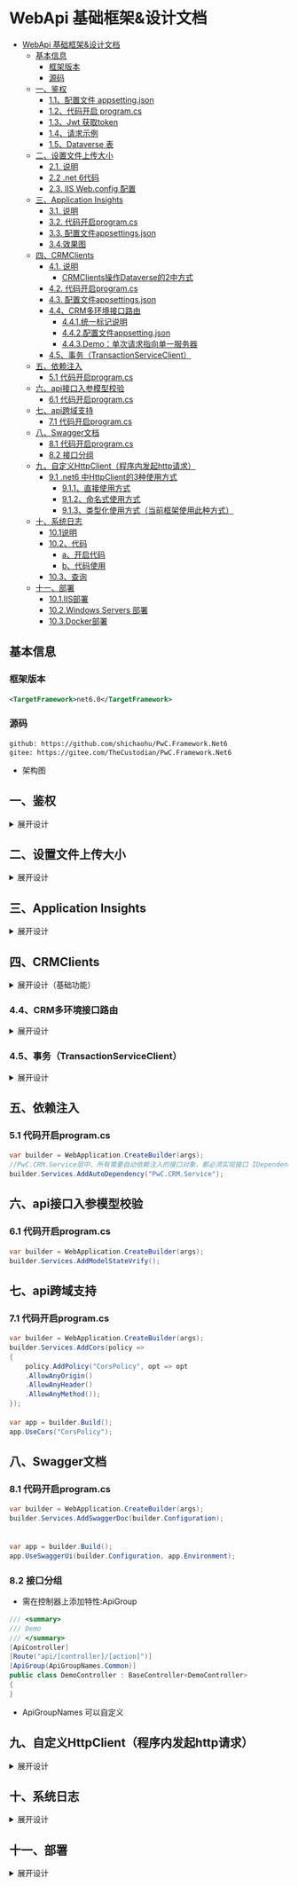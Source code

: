 
# WebApi 基础框架&设计文档
- [WebApi 基础框架\&设计文档](#webapi-基础框架设计文档)
  - [基本信息](#基本信息)
    - [框架版本](#框架版本)
    - [源码](#源码)
  - [一、鉴权](#一鉴权)
    - [1.1、配置文件 appsetting.json](#11配置文件-appsettingjson)
    - [1.2、代码开启 program.cs](#12代码开启-programcs)
    - [1.3、Jwt 获取token](#13jwt-获取token)
    - [1.4、请求示例](#14请求示例)
    - [1.5、Dataverse 表](#15dataverse-表)
  - [二、设置文件上传大小](#二设置文件上传大小)
    - [2.1. 说明](#21-说明)
    - [2.2 .net 6代码](#22-net-6代码)
    - [2.3. IIS Web.config 配置](#23-iis-webconfig-配置)
  - [三、Application Insights](#三application-insights)
    - [3.1. 说明](#31-说明)
    - [3.2. 代码开启program.cs](#32-代码开启programcs)
    - [3.3. 配置文件appsettings.json](#33-配置文件appsettingsjson)
    - [3.4.效果图](#34效果图)
  - [四、CRMClients](#四crmclients)
    - [4.1. 说明](#41-说明)
      - [CRMClients操作Dataverse的2中方式](#crmclients操作dataverse的2中方式)
    - [4.2. 代码开启program.cs](#42-代码开启programcs)
    - [4.3. 配置文件appsettings.json](#43-配置文件appsettingsjson)
    - [4.4、CRM多环境接口路由](#44crm多环境接口路由)
      - [4.4.1.统一标记说明](#441统一标记说明)
      - [4.4.2.配置文件appsetting.json](#442配置文件appsettingjson)
      - [4.4.3.Demo：单次请求指向单一服务器](#443demo单次请求指向单一服务器)
    - [4.5、事务（TransactionServiceClient）](#45事务transactionserviceclient)
  - [五、依赖注入](#五依赖注入)
    - [5.1 代码开启program.cs](#51-代码开启programcs)
  - [六、api接口入参模型校验](#六api接口入参模型校验)
    - [6.1 代码开启program.cs](#61-代码开启programcs)
  - [七、api跨域支持](#七api跨域支持)
    - [7.1 代码开启program.cs](#71-代码开启programcs)
  - [八、Swagger文档](#八swagger文档)
    - [8.1 代码开启program.cs](#81-代码开启programcs)
    - [8.2 接口分组](#82-接口分组)
  - [九、自定义HttpClient（程序内发起http请求）](#九自定义httpclient程序内发起http请求)
    - [9.1 .net6 中HttpClient的3种使用方式](#91-net6-中httpclient的3种使用方式)
      - [9.1.1、直接使用方式](#911直接使用方式)
      - [9.1.2、命名式使用方式](#912命名式使用方式)
      - [9.1.3、类型化使用方式（当前框架使用此种方式）](#913类型化使用方式当前框架使用此种方式)
  - [十、系统日志](#十系统日志)
    - [10.1说明](#101说明)
    - [10.2、代码](#102代码)
      - [a、开启代码](#a开启代码)
      - [b、代码使用](#b代码使用)
    - [10.3、查询](#103查询)
  - [十一、部署](#十一部署)
    - [10.1.IIS部署](#101iis部署)
    - [10.2.Windows Servers 部署](#102windows-servers-部署)
    - [10.3.Docker部署](#103docker部署)

## 基本信息
### 框架版本
  ```xml
  <TargetFramework>net6.0</TargetFramework>
  ```
### 源码
  ```
  github: https://github.com/shichaohu/PwC.Framework.Net6
  gitee: https://gitee.com/TheCustodian/PwC.Framework.Net6
  ```
  
- 架构图
## 一、鉴权
<details> 
    <summary>展开设计</summary>

  **鉴权方式**
  - Jwt
  ```
  外网访问api时使用，加强系统访问的安全性
  ```
  - Basic
```
内网访问api时使用，减少系统设计复杂度
```

### 1.1、配置文件 appsetting.json

```json
{
    "Jwt": {
    "Bearer": { //Bearer认证参数
      "Issuer": "Pwc",//颁发人
      "Audience": "PwC.CRM.Api",//颁发给
      "SecretKey": "FDSFQ21232113#fdsfds1310dsfdsfIOPMMvf1238*&^%fdsfdsfdsfdsfdsfdsfcs23fds3A@#^!fdsf<>,?",//签名秘钥
      "TokenExpiryHours": 24 //token有效期24小时
    },
    "Basic": { //Basic认证参数
      "AllowIp": "10.121.1,*", //适用的Ip,多个用逗号隔开，10.121.1表示允许以10.121.1开头的ip，*表示允许所有ip
      "Account": "CRM_PO",
      "Password": "W11Q2zxc45" //：bast64编码("CRM_PO:W11Q2zxc45")="Q1JNX1BPOlcxMVEyenhjNDU" 即Basic Q1JNX1BPOlcxMVEyenhjNDU
    }
  }
}
```

### 1.2、代码开启 program.cs

``` C#
using PwC.Crm.Share.Authentication;

var builder = WebApplication.CreateBuilder(args);
builder.Services.AddAuthentication(builder.Configuration);

var app = builder.Build();
app.UseAuthentication();
app.UseAuthorization();
```

### 1.3、Jwt 获取token

```javascript
post http://localhost:7108/api/Login/getToken
request body：
{
  "grant_type":"bearer",
  "client_id":"4e122431-4134-b1ca-e730-7102b6c1980a",
  "client_secret":"bn8BBA6BNTmZjjTQD47roB28pEo4TH",
  "scope":"eRXctBWeDce0R5N6bmF4t5sb37f687SkihzKFWJKJSHSWCCQse",
  "userID":"apvUser"
}
response body
{
  "token_type": "Bearer",
  "expires_on": "1692614760",
  "not_before": "1692607560",
  "resource": "",
  "access_token": "eyJhbGciOiJIUzI1NiIsInR5cCI6IkpXVCJ9.eyJzdWIiOiI0ZTEyMjQzMS00MTM0LWIxY2EtZTczMC03MTAyYjZjMTk4MGEiLCJuYW1lIjoiYXB2VXNlciIsIm5iZiI6MTY5MjYwNzU1OSwiZXhwIjoxNjkyNjE0NzU5LCJpc3MiOiJQd2MiLCJhdWQiOiJBUFYuQ1JNLlNlcnZpY2UuQXBpIn0.Z9uFUB5lA9xbf92xq4AAW_kr_h7TNtBcSoba7pNkGC0"
}
```

### 1.4、请求示例
```javascript
POST http://localhost:7108/api/LogOperations/QueryDBLogs
header 
    Authorization:bearer+空格+access_token
或者 Authorization:Basic Q1JNX1BPOlcxMVEyenhjNDU=Basic
request body:
{
  "HttpHost": "",
  "HttpPath": "/api/Demo/GetXxxs",
  "HttpRequestId": "d711873d3d9a423f8d009ba4c5c4b0d8",
  "SourceContext": "SerilogMiddleware",
  "Level": 2,
  "Message": "",
  "TimeStart": "",
  "TimeEnd": "",
  "Limit": 20
}
```

### 1.5、Dataverse 表
pwc_apiusers（pwc_name,pwc_clientid,pwc_clientsecret,pwc_scope,pwc_roles）
``` C#
public class ApiUser
{
    public string? pwc_name { get; set; }
    public string? pwc_clientid { get; set; }
    public string? pwc_clientsecret { get; set; }
    public string? pwc_scope { get; set; }
    public string? pwc_roles { get; set; }

}
```

</details>

## 二、设置文件上传大小
<details> 
    <summary>展开设计</summary>

### 2.1. 说明
```
.net 6 默认上传文件大小限制是30M
IIS 默认上传文件大小限制是30M
```
### 2.2 .net 6代码
```C#
var builder = WebApplication.CreateBuilder(args);
builder.Services.UseFileUpload(builder.WebHost);

```
### 2.3. IIS Web.config 配置
```xml
<?xml version="1.0" encoding="utf-8"?>
<configuration>
  <location path="." inheritInChildApplications="false">
    <system.webServer>
      <handlers>
        <add name="aspNetCore" path="*" verb="*" modules="AspNetCoreModuleV2" resourceType="Unspecified" />
      </handlers>
      <aspNetCore processPath="dotnet" arguments=".\PwC.CRM.Api.dll" stdoutLogEnabled="false" stdoutLogFile=".\logs\stdout" hostingModel="inprocess">
        <environmentVariables>
          <environmentVariable name="ASPNETCORE_ENVIRONMENT" value="PRD" />
        </environmentVariables>
      </aspNetCore>
      <serverRuntime uploadReadAheadSize="2147483647" />
    </system.webServer>
    <system.web>
      <httpRuntime maxRequestLength="2147483647" useFullyQualifiedRedirectUrl="true" executionTimeout="3600" />
    </system.web>
    <system.webServer>
      <security>
        <requestFiltering>
          <requestLimits maxAllowedContentLength="2147483647" />
        </requestFiltering>
      </security>
    </system.webServer>
  </location>
</configuration>

```

</details>

## 三、Application Insights
<details> 
    <summary>展开设计</summary>

### 3.1. 说明

[Application Insights 概述](https://learn.microsoft.com/zh-cn/azure/azure-monitor/app/app-insights-overview?tabs=net)

[github上的topic]( https://github.com/topics/application-insights)
```
Application Insights是微软基于Azure平台所提供的一个应用程序性能管理 (APM) 服务(类似Skywalking)。
 使用它可以监视实时 Web 应用程序，自动检测性能异常。 
 其中包含强大的分析工具来帮助诊断问题，了解用户在应用中实际执行了哪些操作。
 同时也对js/java/python等之类非微软家的产品它也提供支持。
```
### 3.2. 代码开启program.cs
```C#
var builder = WebApplication.CreateBuilder(args);

//enables Application Insights telemetry collection.
builder.Services.AddApplicationInsightsTelemetry();
builder.Services.Configure<TelemetryConfiguration>(x =>
    x.DisableTelemetry = bool.TryParse(builder.Configuration["ApplicationInsights:DisableTelemetry"], out bool disableTelemetry) && disableTelemetry
);

```
### 3.3. 配置文件appsettings.json
```json
{
  "ApplicationInsights": {
    "DisableTelemetry": true,//true表示禁用
    "ConnectionString": "InstrumentationKey=00000000-0000-0000-0000-000000000000;IngestionEndpoint=https://xxx.applicationinsights.azure.com/;LiveEndpoint=https://xxx.livediagnostics.monitor.azure.com/"
  }
}

```
### 3.4.效果图
![效果图1](image.png)
![效果图2](image-1.png)
![效果图1](resource/applicationInsights_01.png)
![效果图2](resource/applicationInsights_02.png)
</details>

## 四、CRMClients
<details> 
    <summary>展开设计（基础功能）</summary>

### 4.1. 说明
#### CRMClients操作Dataverse的2中方式
- 方式1：IODataHttpClient
  - 底层实现：http请求
- 方式2：TransactionServiceClient
  - 底层实现：基于连接(wcf方式)，支持事务
### 4.2. 代码开启program.cs
```C#

var builder = WebApplication.CreateBuilder(args);

builder.Services.AddCRMClients(builder.Configuration);
```
### 4.3. 配置文件appsettings.json
```json
同下面(4、CRM多环境接口路由)的第4.2点
```
</details>

### 4.4、CRM多环境接口路由
<details> 
    <summary>展开设计</summary>

```
多环境路由：将不同的请求的数据读/写至不同的Dataverse
```
#### 4.4.1.统一标记说明

HK=香港，US=北美，SG=新加坡

#### 4.4.2.配置文件appsetting.json

```json
"Crm": {
    "HK": {
      "resourceUrl": "https://vaporessodev.api.crm5.dynamics.com",
      "clientId": "417b6275-c68d-4f9d-9f6f-45fa0e7de97a",
      "clientSecret": "mac8Q~9-9dRnNEfi22IATM1G6PMrLMuxIZw.wbT8",
      "tenantId": "3277c91b-811a-401a-b1a1-b769a05aefa7",
      "connectionString": "connectionString",
      "tokenUrl": "login.windows.net"
    },
    "US": {
      "resourceUrl": "https://vaporessosit.api.crm5.dynamics.com",
      "clientId": "417b6275-c68d-4f9d-9f6f-45fa0e7de97a",
      "clientSecret": "mac8Q~9-9dRnNEfi22IATM1G6PMrLMuxIZw.wbT8",
      "tenantId": "3277c91b-811a-401a-b1a1-b769a05aefa7",
      "connectionString": "connectionString",
      "tokenUrl": "login.windows.net"
    },
    "SG": {
      "resourceUrl": "https://vaporessosg.api.crm5.dynamics.com",
      "clientId": "417b6275-c68d-4f9d-9f6f-45fa0e7de97a",
      "clientSecret": "mac8Q~9-9dRnNEfi22IATM1G6PMrLMuxIZw.wbT8",
      "tenantId": "3277c91b-811a-401a-b1a1-b769a05aefa7",
      "connectionString": "connectionString",
      "tokenUrl": "login.windows.net"
    }
  }
```

#### 4.4.3.Demo：单次请求指向单一服务器

- ##### http header添加标记

```javascript
//指向香港服务器
Target-CRM-Service:HK
```

- ##### service使用

```C#
//a.继承BaseService
//b.使用_oDataHttpClient操作Dataverse
//c.使用TransactionServiceClient操作Dataverse
public class DemoService : BaseService, IDemoService
{
    public DemoService(ICommonInjectionObject commonInjectionObject) : base(commonInjectionObject)
    {
    }
  public async Task<List<Systemuser>> GetBusinessunit(XxxRequestDto parameter)
  {
      string fetchXml = $@"
          <fetch xmlns:generator='MarkMpn.SQL4CDS' top='1'>
            <entity name='systemuser'>
              <all-attributes />
              <filter>
                <condition attribute='employeeid' operator='eq' value='S1121072' />
              </filter>
            </entity>
          </fetch>";
      //IODataHttpClient fetchXml查询
      var res1 = await _oDataHttpClient.QueryRecords<Systemuser>(fetchXml);
      
      //TransactionServiceClient fetchXml查询
      var tranSvcClient = TransactionServiceClient;
      EntityCollection entColl = tranSvcClient.RetrieveMultiple(new FetchExpression(fetchXml2));
      var res2 = entColl.Entities.ToModelList<Link_Apv_Message>();

      //TransactionServiceClient 单表基本查询
      var users3 = tranSvcClient.Retrieve("systemuser", user.systemuserid.Value, new ColumnSet(true));
      var res3 = users3.ToModel<Systemuser>();   

      return new List<Systemuser>();
  }
}
```
</details>

### 4.5、事务（TransactionServiceClient）

<details> 
    <summary>展开设计</summary>

- 核心代码：using (var tranSvcClient = TransactionServiceClient){}
- 提交事务，如果需要读取事务提交结果，则使用“var tranResponse=tranSvcClient.CommitTransaction();”显示提交，并获取结果
- 如不关心提交结果，则忽略此行代码，代码会自动提交

- #### 代码示例
  ```C#

  public class DemoService : BaseService, IDemoService
  {
    public DemoService(ICommonInjectionObject commonInjectionObject) : base(commonInjectionObject)
    {

    }

    public async Task<List<Systemuser>> GetBusinessunit(XxxRequestDto parameter)
    {
      
      Apv_Message message = new()
      {
          apv_name = $"schtest_可删除_" + DateTime.Now.ToString("yyyyMMddHHmmss"),
          apv_content = "",
          apv_messgtype = EnumMessgtype.PLM系统通知,
          ownerid = new CRM.Share.CRMClients.OData.Models.EntityReference(user.systemuserid),
          apv_uniquemarkcode = DateTime.Now.ToString("yyyyMMddHHmmss")
      };

      //事务批量创建、更新，需将提交逻辑放在using语句块里面
      using (var tranSvcClient = TransactionServiceClient)
      {
          //fetchXml inner join查询
          string fetchXml2 = $@"
                              <fetch xmlns:generator='MarkMpn.SQL4CDS' top='1'>
                                <entity name='apv_message'>
                                  <attribute name='apv_messageid' />
                                  <link-entity name='systemuser' to='ownerid' from='systemuserid' alias='link_owner' link-type='inner'>
                                    <all-attributes />
                                    <filter>
                                      <condition attribute='systemuserid' operator='eq' value='573e9425-9deb-ed11-8849-6045bd20a09e' />
                                    </filter>
                                  </link-entity>
                                </entity>
                              </fetch>
                              ";
          FetchExpression query = new(fetchXml2);
          EntityCollection results = tranSvcClient.RetrieveMultiple(query);
          var userList = results.Entities.ToModelList<Link_Apv_Message>();
          var link_owner = userList[0].link_owner;

          //查询单条记录
          var userxx = tranSvcClient.Retrieve("systemuser", user.systemuserid.Value, new ColumnSet(true));
          var jsuser = userxx.ToModel<Systemuser>();

          //事务内创建
          tranSvcClient.CreateInTransaction(message);
          message.apv_content = "list";
          tranSvcClient.CreateInTransaction(new List<Apv_Message> { message });

          //事务内更新
          tranSvcClient.UpdateInTransaction(user);
          user.address1_name = "schtest02";
          tranSvcClient.UpdateInTransaction(new List<Systemuser> { user });

          //事务内删除
          tranSvcClient.DeleteInTransaction("apv_message", new Guid("6e83ccae-3560-ee11-8df0-000d3aa08d08"));

          //提交事务，不写时，会自动提交
          //如果需要读取并使用事务提交结果，则使用此行代码显示提交，并获取结果
          //如不关心提交结果，则忽略此行代码
          //var tranResponse = tranSvcClient.CommitTransaction();
      };

      //查询自定义接口
      //object paramList = new object();
      //_oDataHttpClient.Execute<Systemuser>("api名称", paramList);


      return new List<Systemuser>();
    }
  }
  ``` 
</details>

## 五、依赖注入

### 5.1 代码开启program.cs
```C#
var builder = WebApplication.CreateBuilder(args);
//PwC.CRM.Service层中，所有需要自动依赖注入的接口对象，都必须实现接口 IDependency
builder.Services.AddAutoDependency("PwC.CRM.Service");
```

## 六、api接口入参模型校验
### 6.1 代码开启program.cs
```C#
var builder = WebApplication.CreateBuilder(args);
builder.Services.AddModelStateVrify();
```
## 七、api跨域支持

### 7.1 代码开启program.cs
```C#
var builder = WebApplication.CreateBuilder(args);
builder.Services.AddCors(policy =>
{
    policy.AddPolicy("CorsPolicy", opt => opt
    .AllowAnyOrigin()
    .AllowAnyHeader()
    .AllowAnyMethod());
});

var app = builder.Build();
app.UseCors("CorsPolicy");
```
## 八、Swagger文档

### 8.1 代码开启program.cs
```C#
var builder = WebApplication.CreateBuilder(args);
builder.Services.AddSwaggerDoc(builder.Configuration);


var app = builder.Build();
app.UseSwaggerUi(builder.Configuration, app.Environment);
```
### 8.2 接口分组

- 需在控制器上添加特性:ApiGroup

```C#
/// <summary>
/// Demo
/// </summary>
[ApiController]
[Route("api/[controller]/[action]")]
[ApiGroup(ApiGroupNames.Common)]
public class DemoController : BaseController<DemoController>
{
}
```
- ApiGroupNames 可以自定义
  
## 九、自定义HttpClient（程序内发起http请求）

<details> 
    <summary>展开设计</summary>

### 9.1 .net6 中HttpClient的3种使用方式
#### 9.1.1、直接使用方式
```C#
builder.Services.AddHttpClient();

public class ValuesController:BaseController
{
  private readonly IHttpClientFactory _httpClientFactory;
  public ValuesController(IHttpClientFactory httpClientFactory)
  {
      _httpClientFactory = httpClientFactory;
  }
  [HttpGet]
  public async Task<ActionResult> Get()
  {
      var client = _httpClientFactory.CreateClient();
      client.BaseAddress = new Uri("http://www.xxx.com");
      string result = await client.GetStringAsync("/");
      return Ok(result);
  }
}
```

#### 9.1.2、命名式使用方式
```C#
builder.Services.AddHttpClient();
builder.Services.AddHttpClient("github",
    c => {
        c.BaseAddress = new Uri("https://api.github.com/"); 
        c.DefaultRequestHeaders.Add("Accept", "application/vnd.github.v3+json"); 
        c.DefaultRequestHeaders.Add("User-Agent", "HttpClientFactory-Sample");
    }
);
```
```C#
public class ValuesController : BaseController 
{ 
    private readonly IHttpClientFactory _httpClientFactory; 
    public ValuesController(IHttpClientFactory httpClientFactory) 
    { 
        _httpClientFactory = httpClientFactory;
    }
    [HttpGet] 
    public async Task<ActionResult> Get() 
    { 
        var client = _httpClientFactory.CreateClient("github"); 
        string result = await client.GetStringAsync("/"); 
        return Ok(result);
    }
}
```
#### 9.1.3、类型化使用方式（当前框架使用此种方式）
  - 代码开启program.cs
    ```C#
    var builder = WebApplication.CreateBuilder(args);
    builder.Services.AddCustomerHttpClient(builder.Configuration);
    ```
  - 构造器获取注入的 HttpClient
    ```C#
    [ApiController]
    [Route("api/[controller]/[action]")]
    public class DemoController : BaseController<DemoController>
    {
        private readonly ILogger<DemoController> _logger;
        private readonly SRDMHttpClient _sRDMHttpClient;

        public DemoController(ILogger<DemoController> logger, SRDMHttpClient sRDMHttpClient) : base(logger)
        {
            _logger = logger;
            _sRDMHttpClient = sRDMHttpClient;
        }

        /// <summary>
        /// 获取Xxx
        /// </summary>
        /// <returns></returns>
        [HttpPost]
        public async Task<IActionResult> GetXxxs([FromBody] XxxRequestDto parameter)
        {
            var response = await _sRDMHttpClient.SendAsync<CommonResponseDto>("getxxx", new
            {
                param1 = "",
                param2 = ""
            });
            _logger.LogInformation("日志内容");
            return Ok(res);
        }

    }
    ```
  - SRDMHttpClient
    ```C#
    /// <summary>
    /// SRDM的HttpClient
    /// </summary>
    public class SRDMHttpClient : BaseHttpClient, IHttpClient
    {
        public SRDMHttpClient(HttpClient httpClient) : base(httpClient)
        {
        }

        /// <summary>
        /// 给SRDM发送Http请求
        /// </summary>
        /// <param name="url">请求地址</param>
        /// <param name="parameters">请求参数</param>
        /// <returns></returns>
        public async Task<CommonResponseDto<T>> SendAsync(string url, object parameters)
        {
            var header = new Dictionary<string, string>();
            header["Content-Type"] = "application/json";
            var result = await PostAsync<T>(url, parameters, header);
            return result;
        }
    }
    ```

</details>   


## 十、系统日志

<details> 
    <summary>展开设计</summary>

### 10.1说明
- 文件日志
  - 默认情况下写日志文件
  - 文件名按天滚动，文件夹名称为日期加小时，
  - 单个文件最大10M，超过10M后另起一个新文件，如20230812.log,20230812_001.log
  - dubug及以上的日志级别才会写日志
- MySql日志
  - 需要手动开启
  - 程序启动自动生成日志表
  - 日志表按照周数分表，如logs_dev_36（dev环境第36周的日志表）
- 其他持久化方式
  - 如SqlServer，MongoDB， Elasticsearch
  - 尚未实现，可扩展

### 10.2、代码

#### a、开启代码

* ##### program.cs
  
  ```C#
  using PwC.Crm.Service.Share.Log; 
  using PwC.Crm.Service.Share.Log.Interface;
  using PwC.Crm.Share.Log.Serilogs; 
  
  var builder = WebApplication.CreateBuilder(args); 
  //a.添加日志策略 
  builder.Host.AddLogStrategy(builder.Logging, builder.Services, builder.Configuration); 
  
  var app = builder.Build(); 
  //b.添加日志处理管道 
  app.UseLog(app.Environment);
  ```
  
* ##### 配置文件appsettings.json
  
  ```json
  "Log": {
    "LogStorageType": "LogFile", //日志存储模式：MySql(数据库),LogFile(日志文件)
    "LogStorageTypeWhenDebug": "LogFile", //调试时使用LogFile，用于数据库无法访问的（内网）场景
    "MySql": {
      "DbConnectionString": "mysql数据库连接字符串",
      "TableName": "logs_dev"//数据库表名
    }
  }
  ```

#### b、代码使用

* 控制器使用
  
  ```C#
  public class XxxDemoController : BaseController<XxxDemoController> {
    private readonly ILogger<XxxDemoController> _logger;
  
    public XxxDemoController(ILogger<XxxDemoController> logger) : base(logger)
    {
        _logger = logger;
    }
  
    [HttpPost]
    public async Task<IActionResult> GetXxxs(XxxRequestDto parameter)
    {
        _logger.LogInformation("日志内容");
        return Ok(res);
    }
  }
  ```
  
  

* service 使用
  
  ```C#
  public class XxxDemoService : IXxxDemoService {
    private readonly ILogger<XxxDemoService> _logger;
    public XxxDemoService(ILogger<XxxDemoService> logger)
    {
        _logger = logger;
    }
    public async Task<List<Businessunit>> GetBusinessunit(XxxRequestDto parameter)
    {
        _logger.LogInformation("日志内容");
        return null;
    }
  }
  
  ```
  
  

### 10.3、查询

* #### 获取token
  
  ```javascript
  post http://localhost:7108/api/Login/getToken
  request body：
  {
    "grant_type":"bearer",
    "client_id":"4e122431-4134-b1ca-e730-7102b6c1980a",
    "client_secret":"bn8BBA6BNTmZjjTQD47roB28pEo4TH",
    "scope":"eRXctBWeDce0R5N6bmF4t5sb37f687SkihzKFWJKJSHSWCCQse",
    "userID":"apvUser"
  }
  response body
  {
    "token_type": "Bearer",
    "expires_on": "1692614760",
    "not_before": "1692607560",
    "resource": "",
    "access_token": "eyJhbGciOiJIUzI1NiIsInR5cCI6IkpXVCJ9.eyJzdWIiOiI0ZTEyMjQzMS00MTM0LWIxY2EtZTczMC03MTAyYjZjMTk4MGEiLCJuYW1lIjoiYXB2VXNlciIsIm5iZiI6MTY5MjYwNzU1OSwiZXhwIjoxNjkyNjE0NzU5LCJpc3MiOiJQd2MiLCJhdWQiOiJBUFYuQ1JNLlNlcnZpY2UuQXBpIn0.Z9uFUB5lA9xbf92xq4AAW_kr_h7TNtBcSoba7pNkGC0"
  }
  ```

* #### 请求示例
  
  ```
  POST http://localhost:7108/api/LogOperations/QueryDBLogs
  header Authorization:bearer+空格+access_token
  request body:
  {
    "HttpHost": "",
    "HttpPath": "/api/XxxDemo/GetXxxs",
    "HttpRequestId": "d711873d3d9a423f8d009ba4c5c4b0d8",
    "SourceContext": "SerilogMiddleware",
    "Level": 2,
    "Message": "",
    "TimeStart": "",
    "TimeEnd": "",
    "Limit": 20
  }
  ```

| 参数名           | 数类型    | 过滤方式     | 是否必填 | 举例                                                  | 描述                                                                                |
| ------------- | ------ | -------- | ---- | --------------------------------------------------- | --------------------------------------------------------------------------------- |
| HttpHost      | string | 模糊查询     | 否    | crm-web-api.smooretechtest.com                      | 主机地址                                                                              |
| HttpPath      | string | 模糊查询     | 否    | api/XxxDemo/GetXxxs                                 | 请求路径                                                                              |
| HttpRequestId | string | ==精确匹配== | 否    | d711873d3d9a423f8d009ba4c5c4b0d8 <br>(GUID去掉中间的“-”) | 请求唯一id                                                                            |
| SourceContext | string | 模糊查询     | 否    | Middlewares.SerilogMiddleware                       | 写日志的触发类的全名                                                                        |
| Level         | int    | ==精确匹配== | 否    | 2                                                   | 日志级别，为空不过滤此条件, <br> 0=Verbose,1=Debug,2=Information,<br>3=Warning,4=Error,5=Fatal |
| Message       | string | 模糊查询     | 否    | 日志内容                                                | 日志内容                                                                              |
| TimeStart     | string | 比较大小     | 否    | 2023-08-16 17:01:01                                 | 日志写入的开始时间，为空不过滤此条件                                                                |
| TimeEnd       | string | 比较大小     | 否    | 2023-08-16 17:09:01                                 | 日志写入的结束时间，为空时不过滤此条件                                                               |
| Limit         | int    | 限制数量     | 否    | 10                                                  | 查询条数，<br>为空或<=0时，程序强制设为50                                                         |

* #### 响应示例
  
  ```json
   { 
     "Value": [
           {
            "Id": 1030,
            "HttpHost": "crm-web-api-uat.smooretechtest.com",
            "HttpRemoteAddress": "10.99.9.28",
            "HttpXForwardedFor": "10.98.16.115",
            "HttpPath": "/api/BaseData/create_or_update_material_and_bank_datas",
            "HttpRequestId": "22542768423f446580a57945adb47b0e",
            "SourceContext": "Serilog.AspNetCore.RequestLoggingMiddleware",
            "Timestamp": "2023-08-21 16:57:37",
            "Level": "Information",
            "LevelEnum": 2,
            "Message": "HTTP \"POST\" \"/api/BaseData/create_or_update_material_and_bank_datas\" responded 200 in 71.0317 ms"
        },
        {
            "Id": 1031,
            "HttpHost": "crm-web-api-uat.smooretechtest.com",
            "HttpRemoteAddress": "10.99.9.28",
            "HttpXForwardedFor": "10.98.16.115",
            "HttpPath": "/api/BaseData/create_or_update_material_and_bank_datas",
            "HttpRequestId": "22542768423f446580a57945adb47b0e",
            "SourceContext": "APV.CRM.Service.Share.Log.Serilogs.Middlewares.SerilogMiddleware",
            "Timestamp": "2023-08-21 16:57:37",
            "Level": "Information",
            "LevelEnum": 2,
            "Message": "Response.Body：{\n    \"Value\":true,\n    \"Code\":200,\n    \"Message\":\"成功\"\n    }"
        }
      ], 
     "Data": 200 
   }
  ```
  
  
</details> 

## 十一、部署

<details> 
    <summary>展开设计</summary>

### 10.1.IIS部署
- 根据实际情况更改ASPNETCORE_ENVIRONMENT的值，如：PRD表示生产环境，会自动去读appsettings.PRD.json配置文件的内容
- web.config
  ```xml
  <?xml version="1.0" encoding="utf-8"?>
  <configuration>
    <location path="." inheritInChildApplications="false">
      <system.webServer>
        <handlers>
          <add name="aspNetCore" path="*" verb="*" modules="AspNetCoreModuleV2" resourceType="Unspecified" />
        </handlers>
        <aspNetCore processPath="dotnet" arguments=".\APV.CRM.Service.Api.dll" stdoutLogEnabled="false" stdoutLogFile=".\logs\stdout" hostingModel="inprocess">
          <environmentVariables>
            <environmentVariable name="ASPNETCORE_ENVIRONMENT" value="PRD" />
          </environmentVariables>
        </aspNetCore>
        <serverRuntime uploadReadAheadSize="2147483647" />
      </system.webServer>
      <system.web>
        <httpRuntime maxRequestLength="2147483647" useFullyQualifiedRedirectUrl="true" executionTimeout="3600" />
      </system.web>
      <system.webServer>
        <security>
          <requestFiltering>
            <requestLimits maxAllowedContentLength="2147483647" />
          </requestFiltering>
        </security>
      </system.webServer>
    </location>
  </configuration>
  ```
### 10.2.Windows Servers 部署
- 发布和IIS一样，但无需web.config文件，且需要在program.cs中支持kerstrel，kerstrel有如下实现方式
  - 编码方式 
    ```C#
    webBuilder.UseKestrel(options =>
    {
        // TCP 8001
        options.ListenLocalhost(8001, builder =>
        {
            builder.UseConnectionHandler<MyEchoConnectionHandler>();
        });

        // HTTP 5000
        options.ListenLocalhost(5000);

        // HTTPS 5001
        options.ListenLocalhost(5001, builder =>
        {
            builder.UseHttps();
        });
    });
    ```
  - UseUrls方式
    ```C#
    webBuilder.UseUrls("http://localhost:5000;http://localhost:5001")
    ```
  - 配置文件方式
    ```C#
    {
      "urls": "http://*:5000;"
    }
    ```
- 设置windows服务开机启动
### 10.3.Docker部署
- 需要在program中支持kerstrel（同10.2.Windows Servers 部署）
- 制作基础镜像（hub.pwc.cn/dotnet/aspnet:6.0, .net技术栈公用）
- 添加docker file,继承基础镜像，将环境变量ASPNETCORE_ENVIRONMENT传入dot net run 命令行的environment参数，并推送至代码仓库。docker file 如下：
  
  ```Shell
  FROM hub.pwc.cn/dotnet/aspnet:6.0 AS base
  WORKDIR /app
  EXPOSE 80
  FROM hub.pwc.cn/dotnet/sdk:6.0 AS build
  #ARG BUILD_ENV
  WORKDIR /src
  COPY . .
  RUN dotnet tool install --tool-path /tools dotnet-dump
  RUN dotnet restore "PwC.CRM.Api/PwC.CRM.Api.csproj" -s http://nexus.pwc.cn/repository/nuget-group/index.json
  WORKDIR "/src/PwC.CRM.Api"
  #RUN dotnet build "PwC.CRM.Api.csproj" -c ${BUILD_ENV:-Debug} -o /app/build
  FROM build AS publish
  ARG BUILD_ENV
  RUN dotnet publish "PwC.CRM.Api.csproj" -c ${BUILD_ENV:-Debug} --no-restore -o /app/publish
  FROM base AS final
  WORKDIR /tools
  COPY --from=build /tools .
  WORKDIR /app
  COPY --from=publish /app/publish .
  #ENTRYPOINT dotnet PwC.CRM.Api.dll --environment=${BUILD_ENV:-Debug} --urls=http://*:${SERVER_PORT:-80} --ip=${SERVER_IP} --port=${SERVER_PORT:-80}/
  ```
- 发布服务器去代码仓库拉去源代码，执行docker file，生成程序镜像，并推送至镜像仓库
- 部署节点服务器拉去程序镜像，运行镜像。（docke run img，或者用docker-compose.yml，或者用K8S容器编排）

</details>
